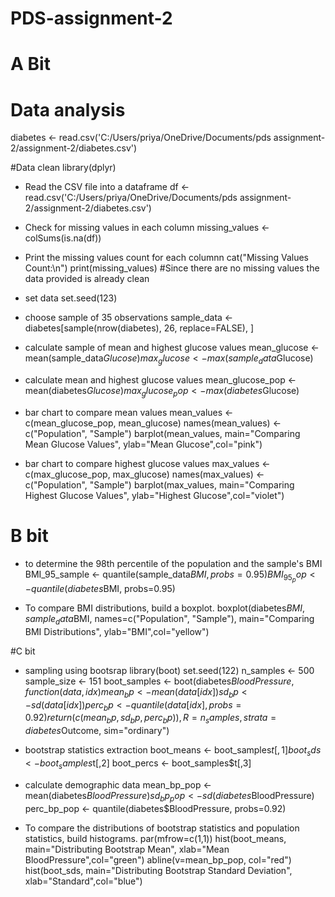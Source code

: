 # PDS-assignment-2
# A Bit
# Data analysis
diabetes <- read.csv('C:/Users/priya/OneDrive/Documents/pds assignment-2/assignment-2/diabetes.csv')

#Data clean
library(dplyr)
* Read the CSV file into a dataframe
df <- read.csv('C:/Users/priya/OneDrive/Documents/pds assignment-2/assignment-2/diabetes.csv')

* Check for missing values in each column
missing_values <- colSums(is.na(df))

* Print the missing values count for each columnn
cat("Missing Values Count:\n")
print(missing_values)
#Since there are no missing values the data provided is already clean

* set data
set.seed(123)

* choose sample of 35 observations
sample_data <- diabetes[sample(nrow(diabetes), 26, replace=FALSE), ]

* calculate sample of mean and highest glucose values 
mean_glucose <- mean(sample_data$Glucose)
max_glucose <- max(sample_data$Glucose)

* calculate mean and highest glucose values
mean_glucose_pop <- mean(diabetes$Glucose)
max_glucose_pop <- max(diabetes$Glucose)

* bar chart to compare mean values
mean_values <- c(mean_glucose_pop, mean_glucose)
names(mean_values) <- c("Population", "Sample")
barplot(mean_values, main="Comparing Mean Glucose Values", ylab="Mean Glucose",col="pink")


* bar chart to compare highest glucose values
max_values <- c(max_glucose_pop, max_glucose)
names(max_values) <- c("Population", "Sample")
barplot(max_values, main="Comparing Highest Glucose Values", ylab="Highest Glucose",col="violet")

# B bit
* to determine the 98th percentile of the population and the sample's BMI
BMI_95_sample <- quantile(sample_data$BMI, probs=0.95)
BMI_95_pop <- quantile(diabetes$BMI, probs=0.95)

* To compare BMI distributions, build a boxplot.
boxplot(diabetes$BMI, sample_data$BMI, names=c("Population", "Sample"), 
        main="Comparing BMI Distributions", ylab="BMI",col="yellow")

#C bit
* sampling using bootsrap
library(boot)
set.seed(122)
n_samples <- 500
sample_size <- 151
boot_samples <- boot(diabetes$BloodPressure, function(data, idx) {
  mean_bp <- mean(data[idx])
  sd_bp <- sd(data[idx])
  perc_bp <- quantile(data[idx], probs=0.92)
  return(c(mean_bp, sd_bp, perc_bp))
}, R=n_samples, strata=diabetes$Outcome, sim="ordinary")

* bootstrap statistics extraction
boot_means <- boot_samples$t[,1]
boot_sds <- boot_samples$t[,2]
boot_percs <- boot_samples$t[,3]

* calculate demographic data
mean_bp_pop <- mean(diabetes$BloodPressure)
sd_bp_pop <- sd(diabetes$BloodPressure)
perc_bp_pop <- quantile(diabetes$BloodPressure, probs=0.92)

* To compare the distributions of bootstrap statistics and population statistics, build histograms.
par(mfrow=c(1,1))
hist(boot_means, main="Distributing Bootstrap Mean", xlab="Mean BloodPressure",col="green")
abline(v=mean_bp_pop, col="red")
hist(boot_sds, main="Distributing Bootstrap Standard Deviation", xlab="Standard",col="blue")

